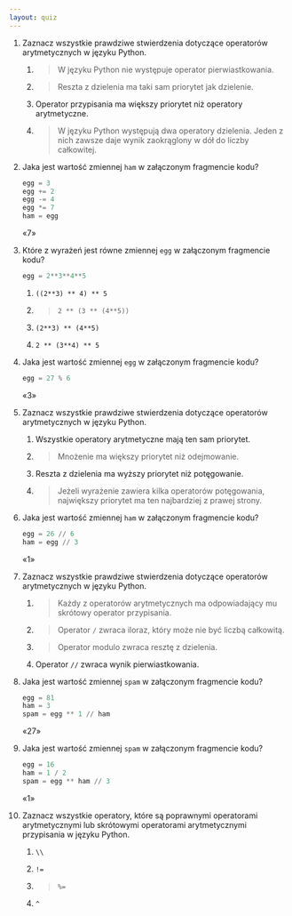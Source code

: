 ```yaml
---
layout: quiz
---
```


1. Zaznacz wszystkie prawdziwe stwierdzenia dotyczące operatorów arytmetycznych w języku Python.

   1. > W języku Python nie występuje operator pierwiastkowania.

   2. > Reszta z dzielenia ma taki sam priorytet jak dzielenie.

   3. Operator przypisania ma większy priorytet niż operatory arytmetyczne. 

   4. > W języku Python występują dwa operatory dzielenia. Jeden z nich zawsze daje wynik zaokrąglony w dół do liczby całkowitej.

2. Jaka jest wartość zmiennej `ham` w załączonym fragmencie kodu?

   ```py
   egg = 3
   egg += 2
   egg -= 4
   egg *= 7
   ham = egg
   ```

   «7»

3. Które z wyrażeń jest równe zmiennej `egg` w załączonym fragmencie kodu?

    ```python
    egg = 2**3**4**5
    ```

    1. `((2**3) ** 4) ** 5`

    2. > `2 ** (3 ** (4**5))`

    3. `(2**3) ** (4**5)`

    4. `2 ** (3**4) ** 5`

4. Jaka jest wartość zmiennej `egg` w załączonym fragmencie kodu?
    ```python
    egg = 27 % 6
    ```

    «3»

5. Zaznacz wszystkie prawdziwe stwierdzenia dotyczące operatorów arytmetycznych w języku Python.

    1. Wszystkie operatory arytmetyczne mają ten sam priorytet.

    2. > Mnożenie ma większy priorytet niż odejmowanie.

    3. Reszta z dzielenia ma wyższy priorytet niż potęgowanie.

    4. > Jeżeli wyrażenie zawiera kilka operatorów potęgowania, największy priorytet ma ten najbardziej z prawej strony.

6. Jaka jest wartość zmiennej `ham` w załączonym fragmencie kodu?
    ```python
    egg = 26 // 6
    ham = egg // 3
    ```

    «1»

7. Zaznacz wszystkie prawdziwe stwierdzenia dotyczące operatorów arytmetycznych w języku Python.

    1. > Każdy z operatorów arytmetycznych ma odpowiadający mu skrótowy operator przypisania.

    2. > Operator `/` zwraca iloraz, który może nie być liczbą całkowitą.

    3. > Operator modulo zwraca resztę z dzielenia.

    4. Operator `//` zwraca wynik pierwiastkowania.

8. Jaka jest wartość zmiennej `spam` w załączonym fragmencie kodu?

    ```python
    egg = 81
    ham = 3
    spam = egg ** 1 // ham
    ```

    «27»

9. Jaka jest wartość zmiennej `spam` w załączonym fragmencie kodu?

    ```python
    egg = 16
    ham = 1 / 2
    spam = egg ** ham // 3
    ```

    «1»

10. Zaznacz wszystkie operatory, które są poprawnymi operatorami arytmetycznymi lub skrótowymi operatorami arytmetycznymi przypisania w języku Python.

    1. `\\`

    2. `!=`

    3. > `%=`

    4. `^`

    

    

    

    

    

    

    

    